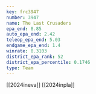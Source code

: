 ```yaml
---
key: frc3947
number: 3947
name: The Last Crusaders
epa_end: 8.85
auto_epa_end: 2.42
teleop_epa_end: 5.03
endgame_epa_end: 1.4
winrate: 0.3103
district_epa_rank: 52
district_epa_percentile: 0.1746
type: Team
---
```

[[2024ineva]]
[[2024inpla]]
